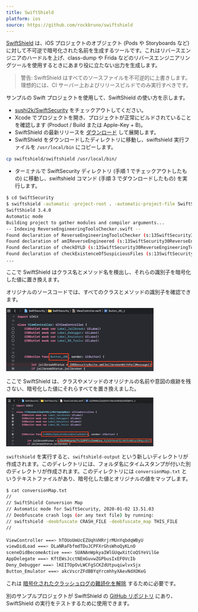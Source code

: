 ```yaml
---
title: SwiftShield
platform: ios
source: https://github.com/rockbruno/swiftshield
---
```


[SwiftShield](https://github.com/rockbruno/swiftshield "SwiftShield") は、iOS プロジェクトのオブジェクト (Pods や Storyboards など) に対して不可逆で暗号化された名前を生成するツールです。これはリバースエンジニアのハードルを上げ、class-dump や Frida などのリバースエンジニアリングツールを使用するときにあまり役に立たない出力を生成します。

> 警告: SwiftShield はすべてのソースファイルを不可逆的に上書きします。理想的には、CI サーバー上およびリリースビルドでのみ実行すべきです。

サンプルの Swift プロジェクトを使用して、SwiftShield の使い方を示します。

- [sushi2k/SwiftSecurity](https://github.com/sushi2k/SwiftSecurity) をチェックアウトしてください。
- Xcode でプロジェクトを開き、プロジェクトが正常にビルドされていることを確認します (Product / Build または Apple-Key + B)。
- SwiftShield の最新リリースを [ダウンロード](https://github.com/rockbruno/swiftshield/releases "SwiftShield Download") して展開します。
- SwiftShield をダウンロードしたディレクトリに移動し、swiftshield 実行ファイルを `/usr/local/bin` にコピーします。

```bash
cp swiftshield/swiftshield /usr/local/bin/
```

- ターミナルで SwiftSecurity ディレクトリ (手順 1 でチェックアウトしたもの) に移動し、swiftshield コマンド (手順 3 でダウンロードしたもの) を実行します。

```bash
$ cd SwiftSecurity
$ swiftshield -automatic -project-root . -automatic-project-file SwiftSecurity.xcodeproj -automatic-project-scheme SwiftSecurity
SwiftShield 3.4.0
Automatic mode
Building project to gather modules and compiler arguments...
-- Indexing ReverseEngineeringToolsChecker.swift --
Found declaration of ReverseEngineeringToolsChecker (s:13SwiftSecurity30ReverseEngineeringToolsCheckerC)
Found declaration of amIReverseEngineered (s:13SwiftSecurity30ReverseEngineeringToolsCheckerC20amIReverseEngineeredSbyFZ)
Found declaration of checkDYLD (s:13SwiftSecurity30ReverseEngineeringToolsCheckerC9checkDYLD33_D6FE91E9C9AEC4D13973F8ABFC1AC788LLSbyFZ)
Found declaration of checkExistenceOfSuspiciousFiles (s:13SwiftSecurity30ReverseEngineeringToolsCheckerC31checkExistenceOfSuspiciousFiles33_D6FE91E9C9AEC4D13973F8ABFC1AC788LLSbyFZ)
...
```

ここで SwiftShield はクラス名とメソッド名を検出し、それらの識別子を暗号化した値に置き換えます。

オリジナルのソースコードでは、すべてのクラスとメソッドの識別子を確認できます。

<img src="../../Document/Images/Chapters/0x06j/no_obfuscation.jpg" width="400px" />

ここで SwiftShield は、クラスやメソッドのオリジナルの名前や意図の痕跡を残さない、暗号化した値にそれらすべてを置き換えました。

<img src="../../Document/Images/Chapters/0x06j/swiftshield_obfuscated.jpg" width="400px" />

`swiftshield` を実行すると、`swiftshield-output` という新しいディレクトリが作成されます。このディレクトリには、フォルダ名にタイムスタンプが付いた別のディレクトリが作成されます。このディレクトリには `conversionMap.txt` というテキストファイルがあり、暗号化した値とオリジナルの値をマップします。

```bash
$ cat conversionMap.txt
//
// SwiftShield Conversion Map
// Automatic mode for SwiftSecurity, 2020-01-02 13.51.03
// Deobfuscate crash logs (or any text file) by running:
// swiftshield -deobfuscate CRASH_FILE -deobfuscate_map THIS_FILE
//

ViewController ===> hTOUoUmUcEZUqhVHRrjrMUnYqbdqWByU
viewDidLoad ===> DLaNRaFbfmdTDuJCPFXrGhsWhoQyKLnO
sceneDidBecomeActive ===> SUANAnWpkyaIWlGUqwXitCoQSYeVilGe
AppDelegate ===> KftEWsJcctNEmGuvwZGPbusIxEFOVcIb
Deny_Debugger ===> lKEITOpOvLWCFgSCKZdUtpuqiwlvxSjx
Button_Emulator ===> akcVscrZFdBBYqYrcmhhyXAevNdXOKeG
```

これは [暗号化されたクラッシュログの難読化を解除](https://github.com/rockbruno/swiftshield#-deobfuscating-encrypted-crash-logs "Deobfuscating encrypted Crash logs") するために必要です。

別のサンプルプロジェクトが SwiftShield の [GitHub リポジトリ](https://github.com/rockbruno/swiftshield/tree/master/ExampleProject "SwiftShieldExample") にあり、SwiftShield の実行をテストするために使用できます。
